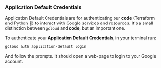 ### Application Default Credentials

Application Default Credentials are for authenticating our **code** (Terraform and Python 🐍) to interact with Google services and resources. It's a small distinction between `gcloud` and **code**, but an important one.

To authenticate your **Application Default Credentials**, in your terminal run:

```bash
gcloud auth application-default login
```

And follow the prompts. It should open a web-page to login to your Google account.
